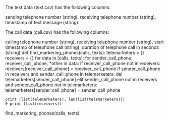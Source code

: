 The text data (text.csv) has the following columns:

sending telephone number (string), receiving telephone number (string), timestamp of text message (string).

The call data (call.csv) has the following columns:

calling telephone number (string), receiving telephone number (string), start timestamp of telephone call (string), duration of telephone call in seconds (string)
def find_markering_phones(calls, texts):
    telemarketers = {}
    receivers = {}
    for data in [calls, texts]:
        for sender_call_phone, receiver_call_phone, *other in data:
            if receiver_call_phone not in receivers:
                receivers[receiver_call_phone] = receiver_call_phone
            if sender_call_phone in receivers and sender_call_phone in telemarketers:
                del telemarketers[sender_call_phone]
            elif sender_call_phone not in receivers and sender_call_phone not in telemarketers:
                telemarketers[sender_call_phone] = sender_call_phone


    print (list(telemarketers), len(list(telemarketers)))
    # print (list(receivers))


find_markering_phones(calls, texts)
